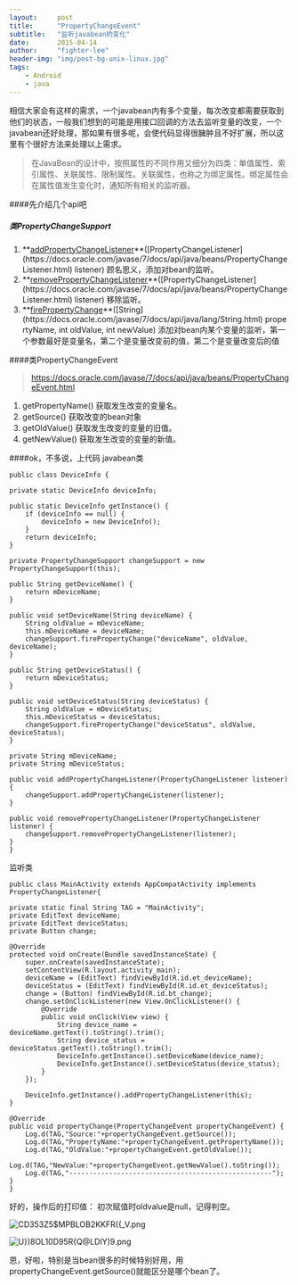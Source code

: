 ```yaml
---
layout:     post
title:      "PropertyChangeEvent"
subtitle:   "监听javabean的变化"
date:       2015-04-14
author:     "fighter-lee"
header-img: "img/post-bg-unix-linux.jpg"
tags:
    - Android
    - java
---
```


相信大家会有这样的需求，一个javabean内有多个变量，每次改变都需要获取到他们的状态，一般我们想到的可能是用接口回调的方法去监听变量的改变，一个javabean还好处理，那如果有很多呢，会使代码显得很臃肿且不好扩展，所以这里有个很好方法来处理以上需求。

> 在JavaBean的设计中，按照属性的不同作用又细分为四类：单值属性、索引属性、关联属性、限制属性。关联属性，也称之为绑定属性。绑定属性会在属性值发生变化时，通知所有相关的监听器。

####先介绍几个api吧
##### 类PropertyChangeSupport
1. **[addPropertyChangeListener](https://docs.oracle.com/javase/7/docs/api/java/beans/PropertyChangeSupport.html#addPropertyChangeListener(java.beans.PropertyChangeListener))**([PropertyChangeListener](https://docs.oracle.com/javase/7/docs/api/java/beans/PropertyChangeListener.html) listener)
顾名思义，添加对bean的监听。
2. **[removePropertyChangeListener](https://docs.oracle.com/javase/7/docs/api/java/beans/PropertyChangeSupport.html#removePropertyChangeListener(java.beans.PropertyChangeListener))**([PropertyChangeListener](https://docs.oracle.com/javase/7/docs/api/java/beans/PropertyChangeListener.html) listener)
移除监听。
3. **[firePropertyChange](https://docs.oracle.com/javase/7/docs/api/java/beans/PropertyChangeSupport.html#firePropertyChange(java.lang.String,%20int,%20int))**([String](https://docs.oracle.com/javase/7/docs/api/java/lang/String.html) propertyName, int oldValue, int newValue)
添加对bean内某个变量的监听，第一个参数最好是变量名，第二个是变量改变前的值，第二个是变量改变后的值

####类PropertyChangeEvent
> https://docs.oracle.com/javase/7/docs/api/java/beans/PropertyChangeEvent.html

1. getPropertyName()
获取发生改变的变量名。
2. getSource()
获取改变的bean对象
3. getOldValue()
获取发生改变的变量的旧值。
4. getNewValue()
获取发生改变的变量的新值。

####ok，不多说，上代码
javabean类

    public class DeviceInfo {

    private static DeviceInfo deviceInfo;

    public static DeviceInfo getInstance() {
        if (deviceInfo == null) {
            deviceInfo = new DeviceInfo();
        }
        return deviceInfo;
    }

    private PropertyChangeSupport changeSupport = new PropertyChangeSupport(this);

    public String getDeviceName() {
        return mDeviceName;
    }

    public void setDeviceName(String deviceName) {
        String oldValue = mDeviceName;
        this.mDeviceName = deviceName;
        changeSupport.firePropertyChange("deviceName", oldValue, deviceName);
    }

    public String getDeviceStatus() {
        return mDeviceStatus;
    }

    public void setDeviceStatus(String deviceStatus) {
        String oldValue = mDeviceStatus;
        this.mDeviceStatus = deviceStatus;
        changeSupport.firePropertyChange("deviceStatus", oldValue, deviceStatus);
    }

    private String mDeviceName;
    private String mDeviceStatus;

    public void addPropertyChangeListener(PropertyChangeListener listener) {
        changeSupport.addPropertyChangeListener(listener);
    }

    public void removePropertyChangeListener(PropertyChangeListener listener) {
        changeSupport.removePropertyChangeListener(listener);
    }
    }

监听类

    public class MainActivity extends AppCompatActivity implements PropertyChangeListener{

    private static final String TAG = "MainActivity";
    private EditText deviceName;
    private EditText deviceStatus;
    private Button change;

    @Override
    protected void onCreate(Bundle savedInstanceState) {
        super.onCreate(savedInstanceState);
        setContentView(R.layout.activity_main);
        deviceName = (EditText) findViewById(R.id.et_deviceName);
        deviceStatus = (EditText) findViewById(R.id.et_deviceStatus);
        change = (Button) findViewById(R.id.bt_change);
        change.setOnClickListener(new View.OnClickListener() {
            @Override
            public void onClick(View view) {
                String device_name = deviceName.getText().toString().trim();
                String device_status = deviceStatus.getText().toString().trim();
                DeviceInfo.getInstance().setDeviceName(device_name);
                DeviceInfo.getInstance().setDeviceStatus(device_status);
            }
        });

        DeviceInfo.getInstance().addPropertyChangeListener(this);
    }

    @Override
    public void propertyChange(PropertyChangeEvent propertyChangeEvent) {
        Log.d(TAG,"Source:"+propertyChangeEvent.getSource());
        Log.d(TAG,"PropertyName:"+propertyChangeEvent.getPropertyName());
        Log.d(TAG,"OldValue:"+propertyChangeEvent.getOldValue());
        Log.d(TAG,"NewValue:"+propertyChangeEvent.getNewValue().toString());
        Log.d(TAG,"---------------------------------------------------");
    }
    }

好的，操作后的打印值：
初次赋值时oldvalue是null，记得判空。

![CD353Z5$MPBLOB2KKFR({_V.png](http://upload-images.jianshu.io/upload_images/4126773-45a23d3b70f59603.png?imageMogr2/auto-orient/strip%7CimageView2/2/w/1240)



![U})8$O$L10D95R{Q@LDIY)9.png](http://upload-images.jianshu.io/upload_images/4126773-d9ecf0113620f3fa.png?imageMogr2/auto-orient/strip%7CimageView2/2/w/1240)

恩，好啦，特别是当bean很多的时候特别好用，用propertyChangeEvent.getSource()就能区分是哪个bean了。